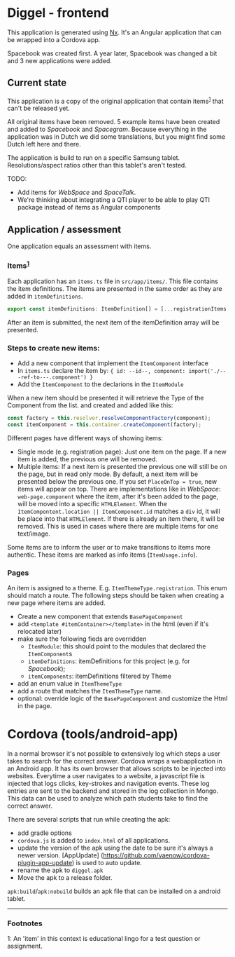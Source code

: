 # Diggel - frontend

This application is generated using [Nx](https://nx.dev). It's an Angular application that can be wrapped into a Cordova app.

Spacebook was created first. A year later, Spacebook was changed a bit and 3 new applications were added.

## Current state

This application is a copy of the original application that contain items<sup>[1](#fn1)</sup> that can't be released yet.

All original items have been removed. 5 example items have been created and added to *Spacebook* and *Spacegram*.
Because everything in the application was in Dutch we did some translations, but you might find some Dutch left here and there.

The application is build to run on a specific Samsung tablet. Resolutions/aspect ratios other than this tablet's aren't tested.

TODO:
- Add items for *WebSpace* and *SpaceTalk*.
- We're thinking about integrating a QTI player to be able to play QTI package instead of items as Angular components

## Application / assessment

One application equals an assessment with items.

### Items<sup>[1](#fn1)</sup>

Each application has an `items.ts` file in `src/app/items/`. This file contains the item definitions. The items are presented in the same order as they are added in `itemDefinitions`.

```ts 
export const itemDefinitions: ItemDefinition[] = [...registrationItems, ...feedItems];
```

After an item is submitted, the next item of the itemDefinition array will be presented.

### Steps to create new items:

- Add a new component that implement the `ItemComponent` interface
- In `items.ts` declare the item by: `{ id: --id--, component: import('./---ref-to---.component') }`
- Add the `ItemComponent` to the declarions in the `ItemModule`

When a new item should be presented it will retrieve the Type of the Component from the list.
and created and added like this:

```ts 
const factory = this.resolver.resolveComponentFactory(component);
const itemComponent = this.container.createComponent(factory);
```

Different pages have different ways of showing items:

- Single mode (e.g. registration page): Just one item on the page. If a new item is added, the previous one will be removed.
- Multiple items: If a next item is presented the previous one will still be on the page, but in read only mode. By default, a next item will be presented below the previous one. If you set `PlaceOnTop = true`, new items will appear on top. There are implementations like in *WebSpace*: `web-page.component` where the item, after it's been added to the page, will be moved into a specific `HTMLElement`.
When the `ItemCompontent.location || ItemComponent.id` matches a  `div` id, it will be place into that `HTMLElement`. If there is already an item there, it will be removed. This is used in cases where there are multiple items for one text/image.

Some items are to inform the user or to make transitions to items more authentic. These items are marked as info items (`ItemUsage.info`).

### Pages

An item is assigned to a theme. E.g. `ItemThemeType.registration`. This enum should match a route.
The following steps should be taken when creating a new page where items are added.

- Create a new component that extends `BasePageComponent`
- add `<template #itemContainer></template>` in the html (even if it's relocated later)
- make sure the following fieds are overridden 
    - `ItemModule`: this should point to the modules that declared the `ItemComponent`s
    - `itemDefinitions`: itemDefinitions for this project (e.g. for *Spacebook*);
    - `itemComponents`: itemDefinitions filtered by Theme
- add an enum value in `ItemThemeType`
- add a route that matches the `ItemThemeType` name.
- optional: override logic of the `BasePageComponent` and customize the Html in the page.
 
# Cordova (tools/android-app)

In a normal browser it's not possible to extensively log which steps a user takes to search for the correct answer. Cordova wraps a webapplication in an Android app. It has its own browser that allows scripts to be injected into websites. Everytime a user navigates to a website, a javascript file is injected that logs clicks, key-strokes and navigation events.
These log entries are sent to the backend and stored in the log collection in Mongo. This data can be used to analyze which path students take to find the correct answer.

There are several scripts that run while creating the apk:
- add gradle options
- `cordova.js` is added to `index.html` of all applications.
- update the version of the apk using the date to be sure it's always a newer version. [AppUpdate] (https://github.com/vaenow/cordova-plugin-app-update) is used to auto update.
- rename the apk to `diggel.apk`
- Move the apk to a release folder.

`apk:build`/`apk:nobuild` builds an apk file that can be installed on a android tablet.

***
### Footnotes
<a name="fn1">1</a>: An 'item' in this context is educational lingo for a test question or assignment.